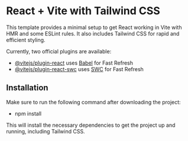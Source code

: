 # React + Vite with Tailwind CSS

This template provides a minimal setup to get React working in Vite with HMR and some ESLint rules. It also includes Tailwind CSS for rapid and efficient styling.

Currently, two official plugins are available:

- [@vitejs/plugin-react](https://github.com/vitejs/vite-plugin-react/blob/main/packages/plugin-react/README.md) uses [Babel](https://babeljs.io/) for Fast Refresh
- [@vitejs/plugin-react-swc](https://github.com/vitejs/vite-plugin-react-swc) uses [SWC](https://swc.rs/) for Fast Refresh

## Installation

Make sure to run the following command after downloading the project:

- npm install
  
This will install the necessary dependencies to get the project up and running, including Tailwind CSS.
